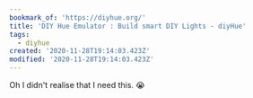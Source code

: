 ```yaml
---
bookmark_of: 'https://diyhue.org/'
title: 'DIY Hue Emulator : Build smart DIY Lights - diyHue'
tags:
  - diyhue
created: '2020-11-28T19:14:03.423Z'
modified: '2020-11-28T19:14:03.423Z'
---
```

Oh I didn't realise that I need this. 😭
      
